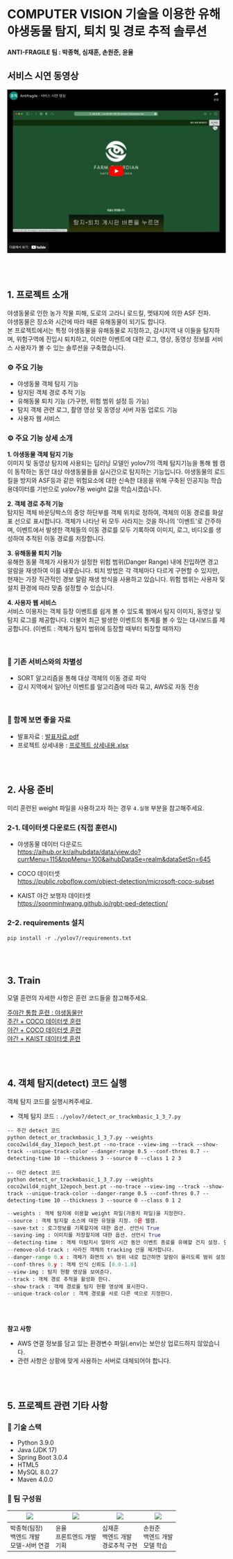 # COMPUTER VISION 기술을 이용한 유해 야생동물 탐지, 퇴치 및 경로 추적 솔루션

**ANTI-FRAGILE 팀 : 박종혁, 심재훈, 손원준, 윤율**  

## 서비스 시연 동영상

[![미리보기](./video_screenshot.jpg)](https://youtu.be/N_B2FDlZ5io)

<br>
<br>

## 1. 프로젝트 소개

야생동물로 인한 농가 작물 피해, 도로의 고라니 로드킬, 멧돼지에 의한 ASF 전파.  
야생동물은 장소와 시간에 따라 때론 유해동물이 되기도 합니다.  
본 프로젝트에서는 특정 야생동물을 유해동물로 지정하고, 감시지역 내 이들을 탐지하며, 위험구역에 진입시 퇴치하고, 이러한 이벤트에 대한 로그, 영상, 동영상 정보를 서비스 사용자가 볼 수 있는 솔루션을 구축했습니다.  

### ⚙️ 주요 기능  

* 야생동물 객체 탐지 기능  
* 탐지된 객체 경로 추적 기능  
* 유해동물 퇴치 기능 (가구현, 위험 범위 설정 등 가능)  
* 탐지 객체 관련 로그, 촬영 영상 및 동영상 서버 자동 업로드 기능
* 사용자 웹 서비스  


### ⚙️ 주요 기능 상세 소개  

**1. 야생동물 객체 탐지 기능**  
이미지 및 동영상 탐지에 사용되는 딥러닝 모델인 yolov7의 객체 탐지기능을 통해 웹 캠이 동작하는 동안 대상 야생동물들을 실시간으로 탐지하는 기능입니다. 야생동물의 로드킬을 방지와 ASF등과 같은 위험요소에 대한 신속한 대응을 위해 구축된 인공지능 학습용데이터를 기반으로 yolov7용 weight 값을 학습시켰습니다.  

**2. 객체 경로 추적 기능**  
탐지된 객체 바운딩박스의 중앙 하단부를 객체 위치로 정하여, 객체의 이동 경로를 화살표 선으로 표시합니다. 객체가 나타난 뒤 모두 사라지는 것을 하나의 '이벤트'로 간주하며, 이벤트에서 발생한 객체들의 이동 경로를 모두 기록하여 이미지, 로그, 비디오를 생성하여 추적된 이동 경로를 저장합니다.  

**3. 유해동물 퇴치 기능**  
유해한 동물 객체가 사용자가 설정한 위험 범위(Danger Range) 내에 진입하면 경고 알람을 재생하여 이를 내쫓습니다. 퇴치 방법은 각 객체마다 다르게 구현할 수 있지만, 현재는 가장 직관적인 경보 알람 재생 방식을 사용하고 있습니다. 위험 범위는 사용자 및 설치 환경에 따라 맞춤 설정할 수 있습니다.  

**4. 사용자 웹 서비스**  
서비스 이용자는 객체 등장 이벤트를 쉽게 볼 수 있도록 웹에서 탐지 이미지, 동영상 및 탐지 로그를 제공합니다. 더불어 최근 발생한 이벤트의 통계를 볼 수 있는 대시보드를 제공합니다.  (이벤트 : 객체가 탐지 범위에 등장할 때부터 퇴장할 때까지)  

<br>

### 🌟 기존 서비스와의 차별성  

* SORT 알고리즘을 통해 대상 객체의 이동 경로 파악  
* 감시 지역에서 일어난 이벤트를 알고리즘에 따라 묶고, AWS로 자동 전송  

<br>

### 📁 함께 보면 좋을 자료  

* 발표자료 : [발표자료.pdf](./01.%20%EB%B0%9C%ED%91%9C%EC%9E%90%EB%A3%8C_anti-fragile.pdf)  
* 프로젝트 상세내용 : [프로젝트 상세내용.xlsx](./04.%20%ED%94%84%EB%A1%9C%EC%A0%9D%ED%8A%B8%20%EC%83%81%EC%84%B8%EB%82%B4%EC%9A%A9_antifragile.xlsx)  

<br>
<br>

## 2. 사용 준비  

미리 훈련된 weight 파일을 사용하고자 하는 경우 `4.실행` 부분을 참고해주세요.  

### 2-1. 데이터셋 다운로드 (직접 훈련시)  

* 야생동물 데이터 다운로드  
https://aihub.or.kr/aihubdata/data/view.do?currMenu=115&topMenu=100&aihubDataSe=realm&dataSetSn=645  

* COCO 데이터셋  
https://public.roboflow.com/object-detection/microsoft-coco-subset  

* KAIST 야간 보행자 데이터셋  
https://soonminhwang.github.io/rgbt-ped-detection/  


### 2-2. requirements 설치  

```terminal
pip install -r ./yolov7/requirements.txt
```

<br>
<br>

## 3. Train  

모델 훈련의 자세한 사항은 훈련 코드들을 참고해주세요.  

[주야간 통합 훈련 : 야생동물만](./train/yolov7_train_%EC%95%BC%EC%83%9D%EB%8F%99%EB%AC%BC.ipynb)  
[주간 + COCO 데이터셋 훈련](./train/yolov7_train_coco%EA%B0%80%EC%A4%91%EC%B9%98%2B%EC%95%BC%EC%83%9D%EB%8F%99%EB%AC%BC4%EC%A2%85_%EC%A3%BC%EA%B0%84_%EC%A0%84%EC%9D%B4%ED%95%99%EC%8A%B5.ipynb)  
[야간 + COCO 데이터셋 훈련](./train/yolov7_train_coco%EA%B0%80%EC%A4%91%EC%B9%98%2B%EC%95%BC%EC%83%9D%EB%8F%99%EB%AC%BC4%EC%A2%85_%EC%95%BC%EA%B0%84_%EC%A0%84%EC%9D%B4%ED%95%99%EC%8A%B5.ipynb)  
[야간 + KAIST 데이터셋 훈련](./train/yolov7_train_KAIST야간보행자%2B야생동물4종_야간_일반학습.ipynb)  

<br>
<br>

## 4. 객체 탐지(detect) 코드 실행  

객체 탐지 코드를 실행시켜주세요.  
* 객체 탐지 코드 : `./yolov7/detect_or_trackmbasic_1_3_7.py`  

```terminal
-- 주간 detect 코드
python detect_or_trackmbasic_1_3_7.py --weights coco2wild4_day_31epoch_best.pt --no-trace --view-img --track --show-track --unique-track-color --danger-range 0.5 --conf-thres 0.7 --detecting-time 10 --thickness 3 --source 0 --class 1 2 3

-- 야간 detect 코드
python detect_or_trackmbasic_1_3_7.py --weights coco2wild4_night_12epoch_best.pt --no-trace --view-img --track --show-track --unique-track-color --danger-range 0.5 --conf-thres 0.7 --detecting-time 10 --thickness 3 --source 0 --class 0 1 2

```

```python
--weights : 객체 탐지에 이용할 weight 파일(가중치 파일)을 지정한다.
--source : 객체 탐지할 소스에 대한 유형을 지정. 0은 웹캠.
--save-txt : 로그정보를 기록할지에 대한 옵션. 선언시 True
--saving-img : 이미지를 저장할지에 대한 옵션. 선언시 True
--detecting-time : 객체 미탐지시 얼마의 시간 동안 이벤트 종료를 유예할 건지 설정. 단위는 초(sec)
--remove-old-track : 사라진 객체의 tracking 선을 제거합니다.
--danger-range 0.x : 객체가 화면의 x% 범위 내로 접근하면 알람이 울리도록 범위 설정 [0.0-1.0]
--conf-thres 0.y : 객체 인식 신뢰도 [0.0-1.0]
--view-img : 탐지 현황 영상을 보여준다.
--track : 객체 경로 추적을 활성화 한다.
--show-track : 객체 경로를 탐지 현황 영상에 표시한다.
--unique-track-color : 객체 경로를 서로 다른 색으로 지정한다.
```

<br>
<br>

**참고 사항**  
* AWS 연결 정보를 담고 있는 환경변수 파일(.env)는 보안상 업로드하지 않았습니다.  
* 관련 사항은 상황에 맞게 사용하는 서버로 대체되어야 합니다.  

<br>
<br>

## 5. 프로젝트 관련 기타 사항  

### 🔨 기술 스택  
- Python 3.9.0  
- Java (JDK 17)  
- Spring Boot 3.0.4  
- HTML5  
- MySQL 8.0.27  
- Maven 4.0.0  

### 👥 팀 구성원

|![](/src/team-01.png)|![](/src/team-02.png)|![](/src/team-03.png)|![](/src/team-04.png)|
|---|---|---|---|
|박종혁(팀장)<br>백엔드 개발<br>모델-서버 연결|윤율<br>프론트엔드 개발<br>기획|심재훈<br>백엔드 개발<br>경로추적 구현|손원준<br>백엔드 개발<br>모델 학습|

<br>
<br>
